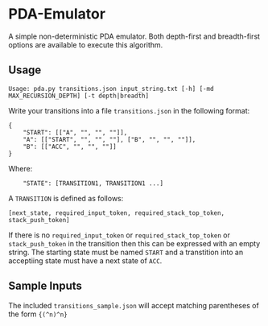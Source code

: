 # PDA-Emulator
A simple non-deterministic PDA emulator. Both depth-first and breadth-first options are available to execute this algorithm.

## Usage
```
Usage: pda.py transitions.json input_string.txt [-h] [-md MAX_RECURSION_DEPTH] [-t depth|breadth]
```
Write your transitions into a file `transitions.json` in the following format:
```
{
    "START": [["A", "", "", ""]],
    "A": [["START", "", "", ""], ["B", "", "", ""]],
    "B": [["ACC", "", "", ""]]
}
```
Where:
```
    "STATE": [TRANSITION1, TRANSITION1 ...]
```
A `TRANSITION` is defined as follows:
```
[next_state, required_input_token, required_stack_top_token, stack_push_token]
```
If there is no `required_input_token` or `required_stack_top_token` or `stack_push_token` in the transition then this can be expressed with an empty string.
The starting state must be named `START` and a transtition into an acceptiing state must have a next state of `ACC`.

## Sample Inputs
The included `transitions_sample.json` will accept matching parentheses of the form `{(^n)^n}`
